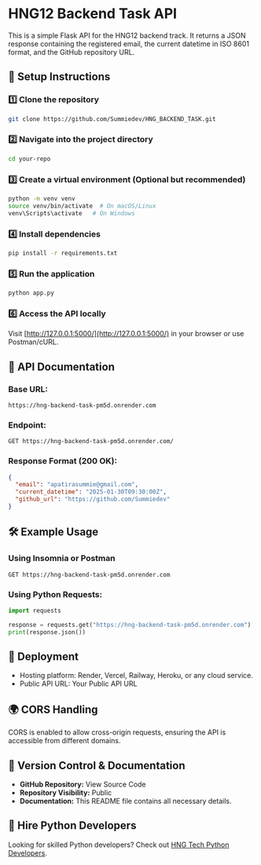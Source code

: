 # HNG12 Backend Task API

This is a simple Flask API for the HNG12 backend track. It returns a JSON response containing the registered email, the current datetime in ISO 8601 format, and the GitHub repository URL.

## 🚀 Setup Instructions

### 1️⃣ Clone the repository
```bash
git clone https://github.com/Summiedev/HNG_BACKEND_TASK.git
```

### 2️⃣ Navigate into the project directory
```bash
cd your-repo
```

### 3️⃣ Create a virtual environment (Optional but recommended)
```bash
python -m venv venv
source venv/bin/activate  # On macOS/Linux
venv\Scripts\activate   # On Windows
```

### 4️⃣ Install dependencies
```bash
pip install -r requirements.txt
```

### 5️⃣ Run the application
```bash
python app.py
```

### 6️⃣ Access the API locally
Visit [http://127.0.0.1:5000/](http://127.0.0.1:5000/) in your browser or use Postman/cURL.

## 📌 API Documentation

### Base URL:
```
https://hng-backend-task-pm5d.onrender.com
```

### Endpoint:
```
GET https://hng-backend-task-pm5d.onrender.com/
```

### Response Format (200 OK):
```json
{
  "email": "apatirasummie@gmail.com",
  "current_datetime": "2025-01-30T09:30:00Z",
  "github_url": "https://github.com/Summiedev"
}
```

## 🛠 Example Usage

### Using Insomnia or Postman
```
GET https://hng-backend-task-pm5d.onrender.com
```

### Using Python Requests:
```python
import requests

response = requests.get("https://hng-backend-task-pm5d.onrender.com")
print(response.json())
```

## 📌 Deployment

- Hosting platform: Render, Vercel, Railway, Heroku, or any cloud service.
- Public API URL: Your Public API URL

## 🌍 CORS Handling

CORS is enabled to allow cross-origin requests, ensuring the API is accessible from different domains.

## 📌 Version Control & Documentation

- **GitHub Repository:** View Source Code
- **Repository Visibility:** Public
- **Documentation:** This README file contains all necessary details.

## 🔗 Hire Python Developers
Looking for skilled Python developers? Check out [HNG Tech Python Developers](https://hng.tech/hire/python-developers).
